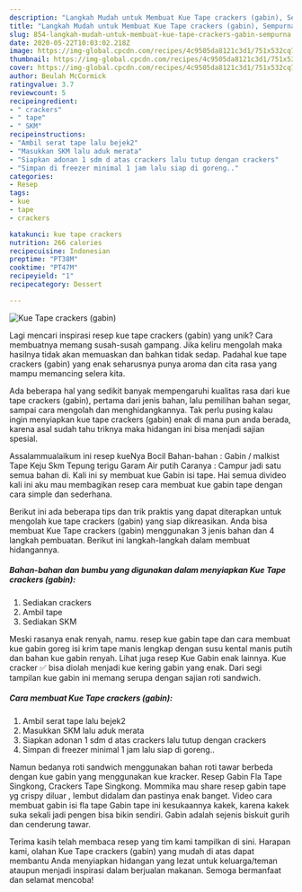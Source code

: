 ```yaml
---
description: "Langkah Mudah untuk Membuat Kue Tape crackers (gabin), Sempurna"
title: "Langkah Mudah untuk Membuat Kue Tape crackers (gabin), Sempurna"
slug: 854-langkah-mudah-untuk-membuat-kue-tape-crackers-gabin-sempurna
date: 2020-05-22T10:03:02.218Z
image: https://img-global.cpcdn.com/recipes/4c9505da8121c3d1/751x532cq70/kue-tape-crackers-gabin-foto-resep-utama.jpg
thumbnail: https://img-global.cpcdn.com/recipes/4c9505da8121c3d1/751x532cq70/kue-tape-crackers-gabin-foto-resep-utama.jpg
cover: https://img-global.cpcdn.com/recipes/4c9505da8121c3d1/751x532cq70/kue-tape-crackers-gabin-foto-resep-utama.jpg
author: Beulah McCormick
ratingvalue: 3.7
reviewcount: 5
recipeingredient:
- " crackers"
- " tape"
- " SKM"
recipeinstructions:
- "Ambil serat tape lalu bejek2"
- "Masukkan SKM lalu aduk merata"
- "Siapkan adonan 1 sdm d atas crackers lalu tutup dengan crackers"
- "Simpan di freezer minimal 1 jam lalu siap di goreng.."
categories:
- Resep
tags:
- kue
- tape
- crackers

katakunci: kue tape crackers 
nutrition: 266 calories
recipecuisine: Indonesian
preptime: "PT38M"
cooktime: "PT47M"
recipeyield: "1"
recipecategory: Dessert

---
```



![Kue Tape crackers (gabin)](https://img-global.cpcdn.com/recipes/4c9505da8121c3d1/751x532cq70/kue-tape-crackers-gabin-foto-resep-utama.jpg)

Lagi mencari inspirasi resep kue tape crackers (gabin) yang unik? Cara membuatnya memang susah-susah gampang. Jika keliru mengolah maka hasilnya tidak akan memuaskan dan bahkan tidak sedap. Padahal kue tape crackers (gabin) yang enak seharusnya punya aroma dan cita rasa yang mampu memancing selera kita.

Ada beberapa hal yang sedikit banyak mempengaruhi kualitas rasa dari kue tape crackers (gabin), pertama dari jenis bahan, lalu pemilihan bahan segar, sampai cara mengolah dan menghidangkannya. Tak perlu pusing kalau ingin menyiapkan kue tape crackers (gabin) enak di mana pun anda berada, karena asal sudah tahu triknya maka hidangan ini bisa menjadi sajian spesial.

Assalammualaikum ini resep kueNya Bocil Bahan-bahan : Gabin / malkist Tape Keju Skm Tepung terigu Garam Air putih Caranya : Campur jadi satu semua bahan di. Kali ini sy membuat kue Gabin isi tape. Hai semua divideo kali ini aku mau membagikan resep cara membuat kue gabin tape dengan cara simple dan sederhana.


Berikut ini ada beberapa tips dan trik praktis yang dapat diterapkan untuk mengolah kue tape crackers (gabin) yang siap dikreasikan. Anda bisa membuat Kue Tape crackers (gabin) menggunakan 3 jenis bahan dan 4 langkah pembuatan. Berikut ini langkah-langkah dalam membuat hidangannya.

<!--inarticleads1-->

##### Bahan-bahan dan bumbu yang digunakan dalam menyiapkan Kue Tape crackers (gabin):

1. Sediakan  crackers
1. Ambil  tape
1. Sediakan  SKM


Meski rasanya enak renyah, namu. resep kue gabin tape dan cara membuat kue gabin goreg isi krim tape manis lengkap dengan susu kental manis putih dan bahan kue gabin renyah. Lihat juga resep Kue Gabin enak lainnya. Kue cracker ✅ bisa diolah menjadi kue kering gabin yang enak. Dari segi tampilan kue gabin ini memang serupa dengan sajian roti sandwich. 

<!--inarticleads2-->

##### Cara membuat Kue Tape crackers (gabin):

1. Ambil serat tape lalu bejek2
1. Masukkan SKM lalu aduk merata
1. Siapkan adonan 1 sdm d atas crackers lalu tutup dengan crackers
1. Simpan di freezer minimal 1 jam lalu siap di goreng..


Namun bedanya roti sandwich menggunakan bahan roti tawar berbeda dengan kue gabin yang menggunakan kue kracker. Resep Gabin Fla Tape Singkong, Crackers Tape Singkong. Mommika mau share resep gabin tape yg crispy diluar , lembut didalam dan pastinya enak banget. Video cara membuat gabin isi fla tape Gabin tape ini kesukaannya kakek, karena kakek suka sekali jadi pengen bisa bikin sendiri. Gabin adalah sejenis biskuit gurih dan cenderung tawar. 

Terima kasih telah membaca resep yang tim kami tampilkan di sini. Harapan kami, olahan Kue Tape crackers (gabin) yang mudah di atas dapat membantu Anda menyiapkan hidangan yang lezat untuk keluarga/teman ataupun menjadi inspirasi dalam berjualan makanan. Semoga bermanfaat dan selamat mencoba!
